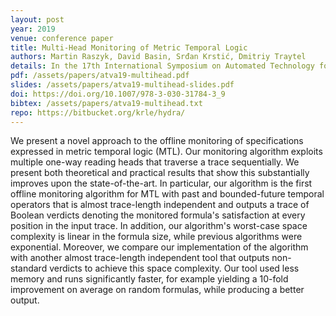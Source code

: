 ```yaml
---
layout: post
year: 2019
venue: conference paper
title: Multi-Head Monitoring of Metric Temporal Logic
authors: Martin Raszyk, David Basin, Srđan Krstić, Dmitriy Traytel
details: In the 17th International Symposium on Automated Technology for Verification and Analysis (ATVA 2019).
pdf: /assets/papers/atva19-multihead.pdf
slides: /assets/papers/atva19-multihead-slides.pdf
doi: https://doi.org/10.1007/978-3-030-31784-3_9
bibtex: /assets/papers/atva19-multihead.txt
repo: https://bitbucket.org/krle/hydra/
---
```


We present a novel approach to the offline monitoring of specifications expressed in metric temporal logic (MTL). Our monitoring algorithm exploits multiple one-way reading heads that traverse a trace sequentially. We present both theoretical and practical results that show this substantially improves upon the state-of-the-art. In particular, our algorithm is the first offline monitoring algorithm for MTL with past and bounded-future temporal operators that is almost trace-length independent and outputs a trace of Boolean verdicts denoting the monitored formula's satisfaction at every position in the input trace. In addition, our algorithm's worst-case space complexity is linear in the formula size, while previous algorithms were exponential. Moreover, we compare our implementation of the algorithm with another almost trace-length independent tool that outputs non-standard verdicts to achieve this space complexity. Our tool used less memory and runs significantly faster, for example yielding a 10-fold improvement on average on random formulas, while producing a better output.



